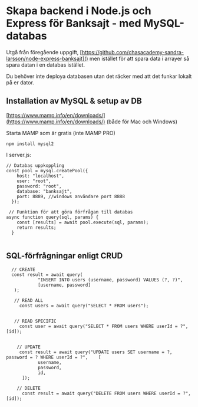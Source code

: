 # Skapa backend i Node.js och Express för Banksajt - med MySQL-databas

Utgå från föregående uppgift, [https://github.com/chasacademy-sandra-larsson/node-express-banksajt]()
men istället för att spara data i arrayer så spara datan i en databas istället.

Du behöver inte deploya databasen utan det räcker med att det funkar lokalt på er dator.

## Installation av MySQL & setup av DB

[https://www.mamp.info/en/downloads/](https://www.mamp.info/en/downloads/) (både för Mac och Windows)

Starta MAMP som är gratis (inte MAMP PRO)

```
npm install mysql2
```

I server.js: 

```
// Databas uppkoppling
const pool = mysql.createPool({
    host: "localhost",
    user: "root",
    password: "root",
    database: "banksajt",
    port: 8889, //windows användare port 8888
  });

 // Funktion för att göra förfrågan till databas
async function query(sql, params) {
    const [results] = await pool.execute(sql, params);
    return results;
  }


```

## SQL-förfrågningar enligt CRUD

```
  // CREATE
  const result = await query(
            "INSERT INTO users (username, password) VALUES (?, ?)",
            [username, password]
   );
   
   // READ ALL
     const users = await query("SELECT * FROM users");
  
   
   // READ SPECIFIC       
     const user = await query("SELECT * FROM users WHERE userId = ?", [id]);

        
    // UPDATE
     const result = await query("UPDATE users SET username = ?, password = ? WHERE userId = ?",    [
            username,
            password,
            id,
      ]);
    
    // DELETE
	  const result = await query("DELETE FROM users WHERE userId = ?", [id]);

	        
	        
```

